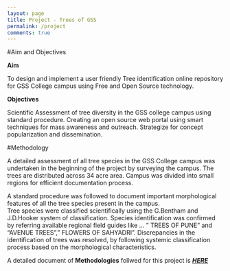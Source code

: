 ```yaml
---
layout: page
title: Project - Trees of GSS
permalink: /project
comments: true
---
```



#Aim and Objectives

**Aim**  

To design and implement a user friendly Tree identification online repository for GSS College campus using Free and Open Source technology.  

**Objectives**  

Scientific Assessment of tree diversity in the GSS college campus using standard procedure. 
Creating an open source web portal using smart techniques for mass awareness and outreach.
Strategize for concept popularization and dissemination.

#Methodology

A detailed assessment of all tree species in the GSS College campus was undertaken in the beginning of the project by surveying the campus. The trees are distributed across 34 acre area. 
Campus was divided into small regions for efficient documentation process. 

A standard procedure was followed to document important morphological features of all the tree species present in the campus.   
Tree species were classified scientifically using the G.Bentham and J.D.Hooker system of classification.
Species identification was confirmed by referring available regional field guides like  … ” TREES OF PUNE” and “AVENUE TREES”,” FLOWERS OF SAHYADRI”.
Discrepancies in the identification of trees was resolved, by following systemic classification process based on the morphological characteristics. 

A detailed document of **Methodologies** follwed for this project is [***HERE***](https://github.com/treesofgss/treesofgss.github.io/raw/master/methodologies.pdf)  

